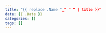 ```yaml
---
title: "{{ replace .Name "_" " " | title }}"
date: {{ .Date }}
categories: []
tags: []
---
```


<!--more-->
